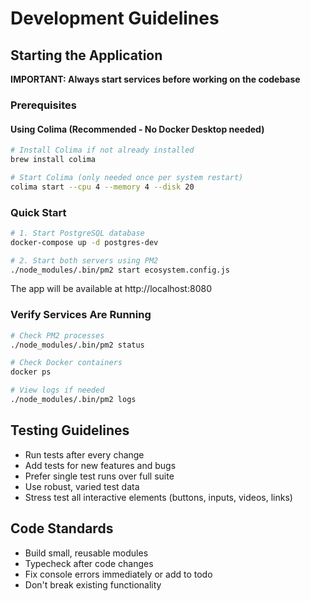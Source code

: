 # Development Guidelines

## Starting the Application

**IMPORTANT: Always start services before working on the codebase**

### Prerequisites

#### Using Colima (Recommended - No Docker Desktop needed)
```bash
# Install Colima if not already installed
brew install colima

# Start Colima (only needed once per system restart)
colima start --cpu 4 --memory 4 --disk 20
```

### Quick Start
```bash
# 1. Start PostgreSQL database
docker-compose up -d postgres-dev

# 2. Start both servers using PM2
./node_modules/.bin/pm2 start ecosystem.config.js
```

The app will be available at http://localhost:8080

### Verify Services Are Running
```bash
# Check PM2 processes
./node_modules/.bin/pm2 status

# Check Docker containers
docker ps

# View logs if needed
./node_modules/.bin/pm2 logs
```

## Testing Guidelines
- Run tests after every change
- Add tests for new features and bugs
- Prefer single test runs over full suite
- Use robust, varied test data
- Stress test all interactive elements (buttons, inputs, videos, links)

## Code Standards
- Build small, reusable modules
- Typecheck after code changes
- Fix console errors immediately or add to todo
- Don't break existing functionality
